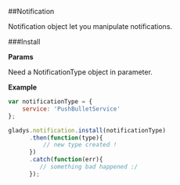 ##Notification

Notification object let you manipulate notifications.

###Install

**Params**

Need a NotificationType object in parameter.

**Example**

```javascript
var notificationType = {
    service: 'PushBulletService'  
};

gladys.notification.install(notificationType)
      .then(function(type){
          // new type created !
      })
      .catch(function(err){
         // something bad happened :/ 
      });
```
